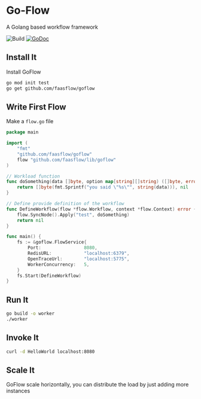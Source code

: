# Go-Flow
A Golang based workflow framework

![Build](https://github.com/faasflow/faas-flow-service/workflows/GO-Flow-Build/badge.svg)
[![GoDoc](https://godoc.org/github.com/faasflow/faas-flow-service?status.svg)](https://godoc.org/github.com/faasflow/faas-flow-service)

## Install It 
Install GoFlow
```sh
go mod init test
go get github.com/faasflow/goflow
```

## Write First Flow
Make a `flow.go` file
```go
package main

import (
	"fmt"
	"github.com/faasflow/goflow"
	flow "github.com/faasflow/lib/goflow"
)

// Workload function
func doSomething(data []byte, option map[string][]string) ([]byte, error) {
	return []byte(fmt.Sprintf("you said \"%s\"", string(data))), nil
}

// Define provide definition of the workflow
func DefineWorkflow(flow *flow.Workflow, context *flow.Context) error {
	flow.SyncNode().Apply("test", doSomething)
	return nil
}

func main() {
	fs := &goflow.FlowService{
		Port:                8080,
		RedisURL:            "localhost:6379",
		OpenTraceUrl:        "localhost:5775",
		WorkerConcurrency:   5,
	}
	fs.Start(DefineWorkflow)
}
```

## Run It 
```sh
go build -o worker
./worker
```

## Invoke It
```sh
curl -d HelloWorld localhost:8080
```

## Scale It
GoFlow scale horizontally, you can distribute the load by just adding more instances 

